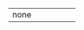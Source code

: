 <table class="list" width="100%">
  <tr>
    <td>none</td>
    <td></td>
    <td></td>
    <td></td>
    <td></td>
    <td></td>
  </tr>
</table>